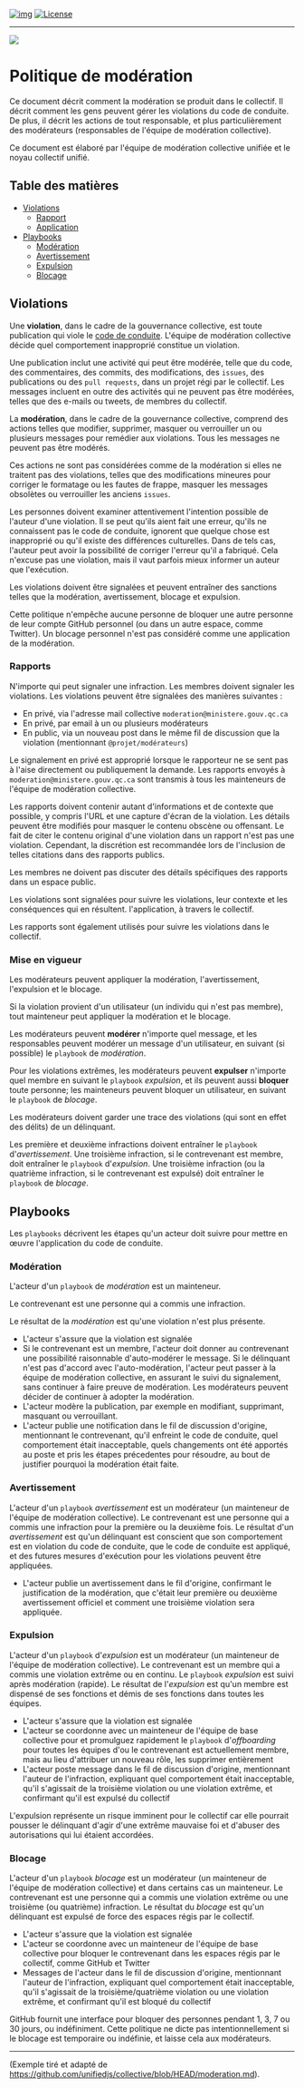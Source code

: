 <!-- ENTETE -->
[![img](https://img.shields.io/badge/Lifecycle-Experimental-339999)](https://www.quebec.ca/gouv/politiques-orientations/vitrine-numeriqc/accompagnement-des-organismes-publics/demarche-conception-services-numeriques)
[![License](https://img.shields.io/badge/Licence-LiLiQ--R-blue)](LICENSE_FR)

---

<div>
    <img src="../images/mcn.png">
</div>
<!-- FIN ENTETE -->

# Politique de modération

Ce document décrit comment la modération se produit dans le collectif.
Il décrit comment les gens peuvent gérer les violations du code de conduite.
De plus, il décrit les actions de tout responsable, et plus particulièrement des modérateurs
(responsables de l'équipe de modération collective).

Ce document est élaboré par l'équipe de modération collective unifiée et le
noyau collectif unifié.

## Table des matières

* [Violations](#violations)
     * [Rapport](#rapport)
     * [Application](#application)
* [Playbooks](#playbooks)
     * [Modération](#modération)
     * [Avertissement](#avertissement)
     * [Expulsion](#expulsion)
     * [Blocage](#blocage)

## Violations

Une **violation**, dans le cadre de la gouvernance collective, est toute publication qui
viole le [code de conduite][coc].
L'équipe de modération collective décide quel comportement inapproprié constitue un
violation.

Une publication inclut une activité qui peut être modérée, telle que du code, des commentaires, des commits,
des modifications, des `issues`, des publications ou des `pull requests`, dans un projet régi par le collectif.
Les messages incluent en outre des activités qui ne peuvent pas être modérées, telles que des e-mails ou
tweets, de membres du collectif.

La **modération**, dans le cadre de la gouvernance collective, comprend des actions telles que
modifier, supprimer, masquer ou verrouiller un ou plusieurs messages pour remédier aux violations.
Tous les messages ne peuvent pas être modérés.

Ces actions ne sont pas considérées comme de la modération si elles ne traitent pas des violations,
telles que des modifications mineures pour corriger le formatage ou les fautes de frappe, masquer les messages obsolètes ou
verrouiller les anciens `issues`.

Les personnes doivent examiner attentivement l'intention possible de l'auteur d'une
violation.
Il se peut qu'ils aient fait une erreur, qu'ils ne connaissent pas le code de conduite,
ignorent que quelque chose est inapproprié ou qu'il existe des différences culturelles.
Dans de tels cas, l'auteur peut avoir la possibilité de corriger l'erreur qu'il a
fabriqué.
Cela n'excuse pas une violation, mais il vaut parfois mieux informer un auteur
que l'exécution.

Les violations doivent être signalées et peuvent entraîner des sanctions telles que la modération,
avertissement, blocage et expulsion.

Cette politique n'empêche aucune personne de bloquer une autre personne de
leur compte GitHub personnel (ou dans un autre espace, comme Twitter).
Un blocage personnel n'est pas considéré comme une application de la modération.

### Rapports

N'importe qui peut signaler une infraction.
Les membres doivent signaler les violations.
Les violations peuvent être signalées des manières suivantes :

* En privé, via l'adresse mail collective `moderation@ministere.gouv.qc.ca`
* En privé, par email à un ou plusieurs modérateurs
* En public, via un nouveau post dans le même fil de discussion que la violation (mentionnant
    `@projet/modérateurs`)

Le signalement en privé est approprié lorsque le rapporteur ne se sent pas à l'aise
directement ou publiquement la demande.
Les rapports envoyés à `moderation@ministere.gouv.qc.ca` sont transmis à tous les mainteneurs de
l'équipe de modération collective.

Les rapports doivent contenir autant d'informations et de contexte que possible, y compris
l'URL et une capture d'écran de la violation.
Les détails peuvent être modifiés pour masquer le contenu obscène ou offensant.
Le fait de citer le contenu original d'une violation dans un rapport n'est pas une violation.
Cependant, la discrétion est recommandée lors de l'inclusion de telles citations dans des rapports publics.

Les membres ne doivent pas discuter des détails spécifiques des rapports dans un espace public.

Les violations sont signalées pour suivre les violations, leur contexte et les conséquences qui en résultent.
l'application, à travers le collectif.

Les rapports sont également utilisés pour suivre les violations dans le collectif.

### Mise en vigueur

Les modérateurs peuvent appliquer la modération, l'avertissement, l'expulsion et le blocage.

Si la violation provient d'un utilisateur (un individu qui n'est pas membre), tout
mainteneur peut appliquer la modération et le blocage.

Les modérateurs peuvent **modérer** n'importe quel message, et les responsables peuvent modérer un message d'un
utilisateur, en suivant (si possible) le `playbook` de *modération*.

Pour les violations extrêmes, les modérateurs peuvent **expulser** n'importe quel membre en suivant le `playbook`
*expulsion*, et ils peuvent aussi **bloquer** toute personne; les mainteneurs peuvent bloquer un utilisateur, 
en suivant le `playbook` de *blocage*.

Les modérateurs doivent garder une trace des violations (qui sont en effet des délits) de
un délinquant.

Les première et deuxième infractions doivent entraîner le `playbook` d'*avertissement*.
Une troisième infraction, si le contrevenant est membre, doit entraîner le `playbook` d'*expulsion*.
Une troisième infraction (ou la quatrième infraction, si le contrevenant est expulsé) doit entraîner
le `playbook` de *blocage*.

## Playbooks

Les `playbooks` décrivent les étapes qu'un acteur doit suivre pour mettre en œuvre l'application du
code de conduite.

### Modération

L'acteur d'un `playbook` de *modération* est un mainteneur.

Le contrevenant est une personne qui a commis une infraction.

Le résultat de la *modération* est qu'une violation n'est plus présente.

* L'acteur s'assure que la violation est signalée
* Si le contrevenant est un membre, l'acteur doit donner au contrevenant une
     possibilité raisonnable d'auto-modérer le message.
     Si le délinquant n'est pas d'accord avec l'auto-modération, l'acteur peut passer à la
     équipe de modération collective, en assurant le suivi du signalement, sans
     continuer à faire preuve de modération.
     Les modérateurs peuvent décider de continuer à adopter la modération.
* L'acteur modère la publication, par exemple en modifiant, supprimant, masquant ou verrouillant.
* L'acteur publie une notification dans le fil de discussion d'origine, mentionnant le
     contrevenant, qu'il enfreint le code de conduite, quel comportement
     était inacceptable, quels changements ont été apportés au poste et pris les
     étapes précedentes pour résoudre, au bout de justifier pourquoi la modération était faite.

### Avertissement

L'acteur d'un `playbook` *avertissement* est un modérateur (un mainteneur de
l'équipe de modération collective).
Le contrevenant est une personne qui a commis une infraction pour la première ou la deuxième fois.
Le résultat d'un *avertissement* est qu'un délinquant est conscient que son comportement est
en violation du code de conduite, que le code de conduite est appliqué, 
et des futures mesures d'exécution pour les violations peuvent être appliquées.

* L'acteur publie un avertissement dans le fil d'origine, confirmant le
     justification de la modération, que c'était leur première ou 
     deuxième avertissement officiel et comment une troisième violation sera appliquée. 

### Expulsion

L'acteur d'un `playbook` d'*expulsion* est un modérateur (un mainteneur de
l'équipe de modération collective).
Le contrevenant est un membre qui a commis une violation extrême ou en continu.
Le `playbook` *expulsion* est suivi après modération (rapide).
Le résultat de l'*expulsion* est qu'un membre est dispensé de ses fonctions et démis de ses fonctions 
dans toutes les équipes.

* L'acteur s'assure que la violation est signalée
* L'acteur se coordonne avec un mainteneur de l'équipe de base collective pour
    et promulguez rapidement le `playbook` d'*offboarding* pour toutes les équipes d'ou le contrevenant
    est actuellement membre, mais au lieu d'attribuer un nouveau rôle, les supprimer
    entièrement
* L'acteur poste message dans le fil de discussion d'origine, mentionnant l'auteur de l'infraction,
    expliquant quel comportement était inacceptable, qu'il s'agissait de la
    troisième violation ou une violation extrême, et confirmant qu'il est 
    expulsé du collectif

L'expulsion représente un risque imminent pour le collectif car elle pourrait pousser le
délinquant d'agir d'une extrême mauvaise foi et d'abuser des autorisations qui lui étaient accordées. 

### Blocage

L'acteur d'un `playbook` *blocage* est un modérateur (un mainteneur de
l'équipe de modération collective) et dans certains cas un mainteneur.
Le contrevenant est une personne qui a commis une violation extrême ou une
troisième (ou quatrième) infraction.
Le résultat du *blocage* est qu'un délinquant est expulsé de force 
des espaces régis par le collectif.

* L'acteur s'assure que la violation est signalée
* L'acteur se coordonne avec un mainteneur de l'équipe de base collective pour
    bloquer le contrevenant dans les espaces régis par le collectif, comme GitHub
    et Twitter
* Messages de l'acteur dans le fil de discussion d'origine, mentionnant l'auteur de l'infraction,
    expliquant quel comportement était inacceptable, qu'il s'agissait de la
    troisième/quatrième violation ou une violation extrême, et confirmant qu'il est
    bloqué du collectif

GitHub fournit une interface pour bloquer des personnes pendant 1, 3, 7 ou 30 jours, ou
indéfiniment.
Cette politique ne dicte pas intentionnellement si le blocage est temporaire ou
indéfinie, et laisse cela aux modérateurs.

<!-- Definitions -->

[coc]: ./CODE_OF_CONDUCT.md


--- 

(Exemple tiré et adapté de https://github.com/unifiedjs/collective/blob/HEAD/moderation.md).